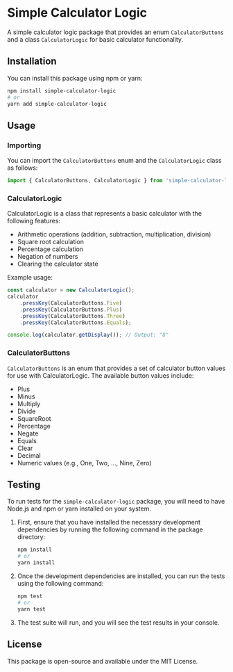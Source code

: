 # Simple Calculator Logic

A simple calculator logic package that provides an enum `CalculatorButtons` and a class `CalculatorLogic` for basic
calculator functionality.

## Installation

You can install this package using npm or yarn:

```bash
npm install simple-calculator-logic
# or
yarn add simple-calculator-logic
```

## Usage

### Importing

You can import the `CalculatorButtons` enum and the `CalculatorLogic` class as follows:

```javascript
import { CalculatorButtons, CalculatorLogic } from 'simple-calculator-logic';
```

### CalculatorLogic

CalculatorLogic is a class that represents a basic calculator with the following features:

- Arithmetic operations (addition, subtraction, multiplication, division)
- Square root calculation
- Percentage calculation
- Negation of numbers
- Clearing the calculator state

Example usage:

```javascript
const calculator = new CalculatorLogic();
calculator
    .pressKey(CalculatorButtons.Five)
    .pressKey(CalculatorButtons.Plus)
    .pressKey(CalculatorButtons.Three)
    .pressKey(CalculatorButtons.Equals);

console.log(calculator.getDisplay()); // Output: "8"
```

### CalculatorButtons

`CalculatorButtons` is an enum that provides a set of calculator button values for use with CalculatorLogic. The
available button values include:

- Plus
- Minus
- Multiply
- Divide
- SquareRoot
- Percentage
- Negate
- Equals
- Clear
- Decimal
- Numeric values (e.g., One, Two, ..., Nine, Zero)

## Testing

To run tests for the `simple-calculator-logic` package, you will need to have Node.js and npm or yarn installed on your
system.

1. First, ensure that you have installed the necessary development dependencies by running the following command in the
   package directory:

    ```bash
    npm install
    # or
    yarn install
    ```

2. Once the development dependencies are installed, you can run the tests using the following command:

    ```bash
    npm test
    # or
    yarn test
    ```

3. The test suite will run, and you will see the test results in your console.

## License

This package is open-source and available under the MIT License.
